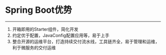# Spring Boot优势
---

1. 开箱即用的Starter组件，简化开发
2. 约定优于配置，JavaConfig配置应用等，易于上手
3. 整合开源的运维平台，打造持续交付流水线，工具链齐全，易于管理和运维，利于微服务的交付运维